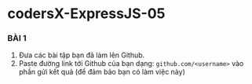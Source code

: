 # codersX-ExpressJS-05
### BÀI 1 
1) Đưa các bài tập bạn đã làm lên Github.
2) Paste đường link tới Github của bạn dạng: `github.com/<username>` vào phần gửi kết quả (để đảm bảo bạn có làm việc này)
